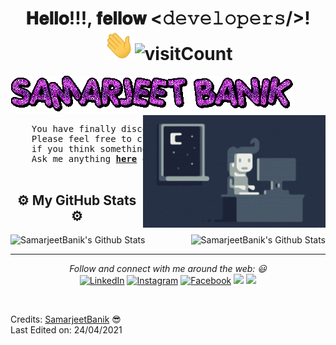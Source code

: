 <h1 align="center">𝐇𝐞𝐥𝐥𝐨!!!, 𝐟𝐞𝐥𝐥𝐨𝐰 <𝚍𝚎𝚟𝚎𝚕𝚘𝚙𝚎𝚛𝚜/>! <img src="https://github.com/SamarjeetBanik/SamarjeetBanik/blob/main/Gifs/Hi.gif" width="50px"><img src="https://visitor-badge.laobi.icu/badge?page_id=SamarjeetBanik.SamarjeetBanik" alt="visitCount"></h1>

<div>
  <img alt="name" src="https://github.com/SamarjeetBanik/SamarjeetBanik/blob/main/Gifs/Name.gif"/>
  <img alt="Night Coding" src="https://github.com/SamarjeetBanik/SamarjeetBanik/blob/main/Gifs/Night-Coding.gif" height="180px" align="right"/>
  <pre align="left">
    You have finally discovered my Github profile.
    Please feel free to clone/fork projects, raise issues and submit PRs,
    if you think something could be better.😇
    Ask me anything <a href="https://github.com/SamarjeetBanik/SamarjeetBanik/issues/new"><b>here</b></a> or <a href="mailto:samarjeetbanik@gmail.com"><b>email</b></a> me.🙂
  </pre>
</div>

<div>
  <h2 align="center">⚙️ My GitHub Stats ⚙️</h2>
  <img src="https://github-readme-stats.vercel.app/api?username=SamarjeetBanik&include_all_commits=true&count_private=true&show_icons=true&line_height=20&title_color=7A7ADB&icon_color=2234AE&text_color=D3D3D3&bg_color=0,000000,130F40" alt="SamarjeetBanik's Github Stats">
  <img align="right" src="https://github-readme-stats.vercel.app/api/top-langs?username=SamarjeetBanik&show_icons=true&locale=en&layout=compact&title_color=7A7ADB&icon_color=2234AE&text_color=D3D3D3&bg_color=0,000000,130F40" alt="SamarjeetBanik's Github Stats">
</div>

<hr>

<p align="center">
  <i>Follow and connect with me around the web: 😃</i><br>
  <a href="https://www.linkedin.com/in/samarjeet-banik-652394172/" target="_blank"><img src="https://img.shields.io/badge/LinkedIn-%230077B5.svg?&style=flat-square&logo=linkedin&logoColor=white" alt="LinkedIn"></a>
  <a href="https://www.instagram.com/_.banik_samarjeet._/" target="_blank"><img src="https://img.shields.io/badge/Instagram-%23E4405F.svg?&style=flat-square&logo=instagram&logoColor=white" alt="Instagram"></a>
  <a href="https://www.facebook.com/profile.php?id=100007586388142" target="_blank"><img src="https://img.shields.io/badge/Facebook-%231877F2.svg?&style=flat-square&logo=facebook&logoColor=white" alt="Facebook"></a>
  <a href="https://github.com/SamarjeetBanik" target="_blank"><img src="https://img.shields.io/badge/-GitHub-black?logo=github&style=flat-square"/></a>
  <a href="https://twitter.com/banik_samarjeet"><img src="https://img.shields.io/badge/Twitter-blue?logo=twitter&style=flat-square"/></a>
</p>

<br>


Credits: [SamarjeetBanik](https://github.com/SamarjeetBanik) 😎
<br>
Last Edited on: 24/04/2021


<!--
**SamarjeetBanik/SamarjeetBanik** is a ✨ _special_ ✨ repository because its `README.md` (this file) appears on your GitHub profile.

Here are some ideas to get you started:

- 🔭 I’m currently working on ...
- 🌱 I’m currently learning ...
- 👯 I’m looking to collaborate on ...
- 🤔 I’m looking for help with ...
- 💬 Ask me about ...
- 📫 How to reach me: ...
- 😄 Pronouns: ...
- ⚡ Fun fact: ...
-->
